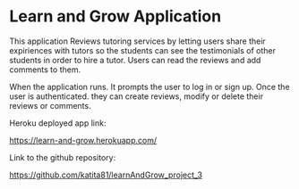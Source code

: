 # Learn and Grow Application

This application Reviews tutoring services by letting users share
their expiriences with tutors so the students can see the testimonials of other students in order to hire a tutor.
Users can read the reviews and add comments to them.

When the application runs. It prompts the user to log in or 
sign up. Once the user is authenticated. they can create reviews, modify or delete their reviews or comments.

Heroku deployed app link:

https://learn-and-grow.herokuapp.com/


Link to the github repository:

https://github.com/katita81/learnAndGrow_project_3

